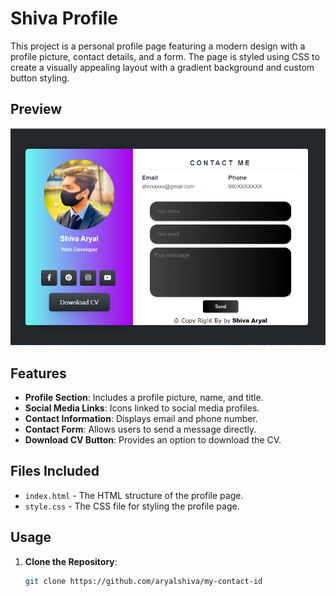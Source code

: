 # Shiva Profile

This project is a personal profile page featuring a modern design with a profile picture, contact details, and a form. The page is styled using CSS to create a visually appealing layout with a gradient background and custom button styling.

## Preview

![Project Preview](image/myContact.png)

## Features

- **Profile Section**: Includes a profile picture, name, and title.
- **Social Media Links**: Icons linked to social media profiles.
- **Contact Information**: Displays email and phone number.
- **Contact Form**: Allows users to send a message directly.
- **Download CV Button**: Provides an option to download the CV.

## Files Included

- `index.html` - The HTML structure of the profile page.
- `style.css` - The CSS file for styling the profile page.

## Usage

1. **Clone the Repository**:
   ```bash
   git clone https://github.com/aryalshiva/my-contact-id
